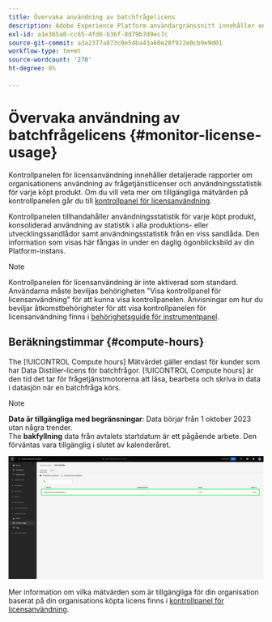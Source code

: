 ```yaml
---
title: Övervaka användning av batchfrågelicens
description: Adobe Experience Platform användargränssnitt innehåller en kontrollpanel där du kan visa viktig information om hur din organisation använder din Data Distiller-licens.
exl-id: a1e365a0-cc65-4fd6-b36f-8d79b7d9ec7c
source-git-commit: a3a2377a873c0e54ba43a60e28f922e0cb9e9d01
workflow-type: tm+mt
source-wordcount: '270'
ht-degree: 0%

---
```


# Övervaka användning av batchfrågelicens {#monitor-license-usage}

Kontrollpanelen för licensanvändning innehåller detaljerade rapporter om organisationens användning av frågetjänstlicenser och användningsstatistik för varje köpt produkt. Om du vill veta mer om tillgängliga mätvärden på kontrollpanelen går du till [kontrollpanel för licensanvändning](../../dashboards/guides/license-usage.md#available-metrics).

Kontrollpanelen tillhandahåller användningsstatistik för varje köpt produkt, konsoliderad användning av statistik i alla produktions- eller utvecklingssandlådor samt användningsstatistik från en viss sandlåda. Den information som visas här fångas in under en daglig ögonblicksbild av din Platform-instans.

>[!NOTE]
>
>Kontrollpanelen för licensanvändning är inte aktiverad som standard. Användarna måste beviljas behörigheten &quot;Visa kontrollpanel för licensanvändning&quot; för att kunna visa kontrollpanelen. Anvisningar om hur du beviljar åtkomstbehörigheter för att visa kontrollpanelen för licensanvändning finns i [behörighetsguide för instrumentpanel](../../dashboards/permissions.md).

## Beräkningstimmar {#compute-hours}

The [!UICONTROL Compute hours] Mätvärdet gäller endast för kunder som har Data Distiller-licens för batchfrågor. [!UICONTROL Compute hours] är den tid det tar för frågetjänstmotorerna att läsa, bearbeta och skriva in data i datasjön när en batchfråga körs.

>[!NOTE]
>
>**Data är tillgängliga med begränsningar**: Data börjar från 1 oktober 2023 utan några trender.<br>The **bakfyllning** data från avtalets startdatum är ett pågående arbete. Den förväntas vara tillgänglig i slutet av kalenderåret.

![Kontrollpanelen för licensanvändning med måttet för antal beräknade timmar markerat.](../images/data-distiller/compute-hours.png)

Mer information om vilka mätvärden som är tillgängliga för din organisation baserat på din organisations köpta licens finns i [kontrollpanel för licensanvändning](../../dashboards/guides/license-usage.md).
